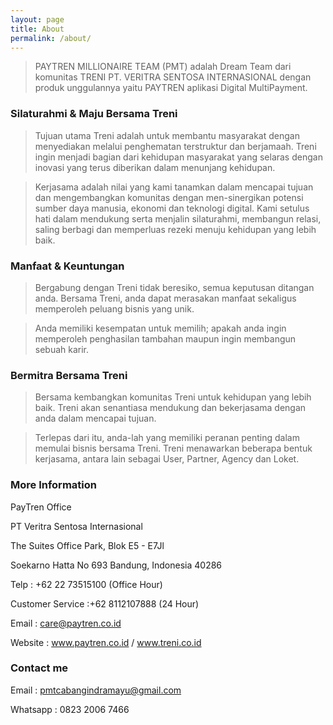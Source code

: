 ```yaml
---
layout: page
title: About
permalink: /about/
---
```


> PAYTREN MILLIONAIRE TEAM (PMT) adalah Dream Team dari komunitas TRENI PT. VERITRA SENTOSA INTERNASIONAL dengan produk unggulannya yaitu PAYTREN aplikasi Digital MultiPayment.


### Silaturahmi & Maju Bersama Treni

> Tujuan utama Treni adalah untuk membantu masyarakat dengan menyediakan melalui penghematan terstruktur dan berjamaah.
Treni ingin menjadi bagian dari kehidupan masyarakat yang selaras dengan inovasi yang terus diberikan dalam menunjang kehidupan.


> Kerjasama adalah nilai yang kami tanamkan dalam mencapai tujuan dan mengembangkan komunitas dengan men-sinergikan potensi sumber daya manusia, ekonomi dan teknologi digital. Kami setulus hati dalam mendukung serta menjalin silaturahmi, membangun relasi, saling berbagi dan memperluas rezeki menuju kehidupan yang lebih baik.


### Manfaat & Keuntungan

> Bergabung dengan Treni tidak beresiko, semua keputusan ditangan anda. Bersama Treni, anda dapat merasakan manfaat sekaligus memperoleh peluang bisnis yang unik.


> Anda memiliki kesempatan untuk memilih; apakah anda ingin memperoleh penghasilan tambahan maupun ingin membangun sebuah karir.


### Bermitra Bersama Treni

> Bersama kembangkan komunitas Treni untuk kehidupan yang lebih baik. Treni akan senantiasa mendukung dan bekerjasama dengan anda dalam mencapai tujuan. 


> Terlepas dari itu, anda-lah yang memiliki peranan penting dalam memulai bisnis bersama Treni.
Treni menawarkan beberapa bentuk kerjasama, antara lain sebagai User, Partner, Agency dan Loket.

### More Information

PayTren Office

PT Veritra Sentosa Internasional

The Suites Office Park, Blok E5 - E7Jl

Soekarno Hatta No 693 Bandung, Indonesia 40286

Telp : +62 22 73515100 (Office Hour)

Customer Service :+62 8112107888 (24 Hour)

Email : care@paytren.co.id

Website : www.paytren.co.id / www.treni.co.id

### Contact me

Email : pmtcabangindramayu@gmail.com

Whatsapp : 0823 2006 7466
